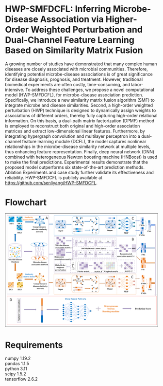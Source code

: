 # HWP-SMFDCFL: Inferring Microbe-Disease Association via Higher-Order Weighted Perturbation and Dual-Channel Feature Learning Based on Similarity Matrix Fusion
A growing number of studies have demonstrated that many complex human diseases are closely associated with microbial communities. Therefore, identifying potential microbe-disease associations is of great significance for disease diagnosis, prognosis, and treatment. However, traditional biomedical experiments are often costly, time-consuming, and labor-intensive. To address these challenges, we propose a novel computational model (HWP-SMFDCFL), for microbe-disease association prediction. Specifically, we introduce a new similarity matrix fusion algorithm (SMF) to integrate microbe and disease similarities. Second, a high-order weighted perturbation (HWP) technique is designed to dynamically assign weights to associations of different orders, thereby fully capturing high-order relational information. On this basis, a dual-path matrix factorization (DPMF) method is employed to reconstruct both original and high-order association matrices and extract low-dimensional linear features. Furthermore, by integrating hypergraph convolution and multilayer perceptron into a dual-channel feature learning module (DCFL), the model captures nonlinear relationships in the microbe-disease similarity network at multiple levels, thus enhancing feature representation. Finally,  deep neural network (DNN) combined with heterogeneous Newton boosting machine (HNBoost) is used to make the final predictions. Experimental results demonstrate that the proposed model outperforms six state-of-the-art prediction methods. Ablation Experiments and case study further validate its effectiveness and reliability. HWP-SMFDCFL is publicly available at https://github.com/senliyang/HWP-SMFDCFL.
# Flowchart
![image](https://github.com/senliyang/HWP-SMFDCFL/blob/main/HWP-SMFDCFL.png)
# Requirements
numpy                     1.19.2          
pandas                    1.1.5           
python                    3.11               
scipy                     1.5.2            
tensorflow                2.6.2  
